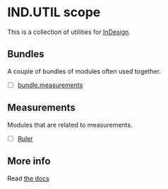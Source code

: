 # IND.UTIL scope

This is a collection of utilities for [InDesign](https://en.wikipedia.org/wiki/Adobe_InDesign).

## Bundles
A couple of bundles of modules often used together.

  - [ ] [bundle.measurements](bundle.measurements)

## Measurements
Modules that are related to measurements.

  - [ ] [Ruler](ruler)

## More info

Read [the docs](../../docs/README.md)